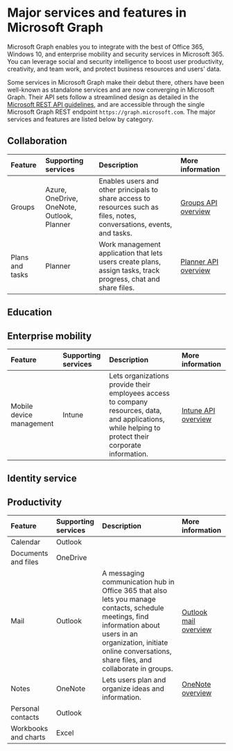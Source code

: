 # Major services and features in Microsoft Graph

Microsoft Graph enables you to integrate with the best of Office 365, Windows 10, and enterprise mobility and security services in Microsoft 365. You can leverage social and security intelligence to boost user productivity, creativity, and team work, and protect business resources and users' data. 

Some services in Microsoft Graph make their debut there, others have been well-known as standalone services and are now converging in Microsoft Graph. Their API sets follow a streamlined design as detailed in the [Microsoft REST API guidelines](https://github.com/Microsoft/api-guidelines), and are accessible through the single Microsoft Graph REST endpoint `https://graph.microsoft.com`. The major services and features are listed below by category.

<!-- Per M365 enterprise categorization on https://www.microsoft.com/en-us/microsoft-365/enterprise/home

Office applications
Workbooks and charts - Excel
Email and calendar - Outlook
Files - OneDrive
Notes - OneNote

Business applications
(Bookings)

Collaboration services
Microsoft Teams
SharePoint
Planner
(Yammer)

Education
(https://www.microsoft.com/en-us/education/buy-license/microsoft365/default.aspx)
"Empower educators to unlock creativity, promote teamwork, and provide a simple and safe experience in a single, affordable solution built for education."

Identity and access management
AAD
Identity provider
(https://developer.microsoft.com/en-us/graph/docs/api-reference/beta/resources/identityprovider)
Invitation manager (https://developer.microsoft.com/en-us/graph/docs/api-reference/beta/resources/invitation)
Privileged Identity Management(https://developer.microsoft.com/en-us/graph/docs/api-reference/beta/resources/privilegedidentitymanagement_root)(https://docs.microsoft.com/en-us/azure/active-directory/active-directory-privileged-identity-management-configure)

Security
- Intelligent threat detection 
AAD risk detection (https://developer.microsoft.com/en-us/graph/docs/api-reference/beta/resources/identityriskevent)
(https://docs.microsoft.com/en-us/azure/active-directory/active-directory-reporting-risk-events)

Mobile device and app management
(Slides in community call https://www.slideshare.net/OfficeDev/microsoft-graph-community-call-2618)
Application, device, and data security
Protects data whether employees use store apps, web apps, or LOB apps
Protects data whether employees use Windows PC, Android, iOS or OSX devices
... whether data is stored in the cloud, on device or on-premises.
Microsoft Intune

Cross-device experiences
Project Rome

Social intelligence (analytics)
Insights
People API

Office 365 service usage reports
Reports  


-->

## Collaboration

<!-- Want to update links to concept overviews as they are created over time. 
-->
|Feature    |Supporting services  |Description |More information |
|:-----------|:--------------------|:-----------|:----------------|
|Groups | Azure, OneDrive, OneNote, Outlook, Planner | Enables users and other principals to share access to resources such as files, notes, conversations, events, and tasks. | [Groups API overview](../api-reference/v1.0/resources/groups-overview.md) |
|Plans and tasks | Planner | Work management application that lets users create plans, assign tasks, track progress, chat and share files. | [Planner API overview](../api-reference/v1.0/resources/planner_overview.md) |

## Education


## Enterprise mobility

|Feature    |Supporting services  |Description |More information |
|:-----------|:--------------------|:-----------|:----------------|
|Mobile device management | Intune | Lets organizations provide their employees access to company resources, data, and applications, while helping to protect their corporate information. | [Intune API overview](../api-reference/v1.0/resources/intune_graph_overview.md) |


## Identity service


## Productivity

|Feature    |Supporting services  |Description |More information |
|:-----------|:--------------------|:-----------|:----------------|
| Calendar | Outlook  |  |  |
| Documents and files | OneDrive |  |  |
| Mail | Outlook | A messaging communication hub in Office 365 that also lets you manage contacts, schedule meetings, find information about users in an organization, initiate online conversations, share files, and collaborate in groups. | [Outlook mail overview](../concepts/outlook-mail-concept-overview.md) |
| Notes | OneNote | Lets users plan and organize ideas and information. | [OneNote overview](../concepts/integrate_with_onenote.md) |
| Personal contacts | Outlook |  |  |
| Workbooks and charts | Excel |  |  |


